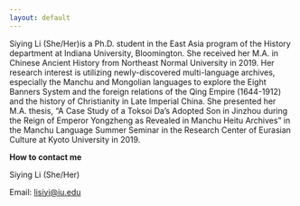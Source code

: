 ```yaml
---
layout: default
---
```


Siying Li (She/Her)is a Ph.D. student in the East Asia program of the History department at Indiana University, Bloomington. She received her M.A. in Chinese Ancient History from Northeast Normal University in 2019. Her research interest is utilizing newly-discovered multi-language archives, especially the Manchu and Mongolian languages to explore the Eight Banners System and the foreign relations of the Qing Empire (1644-1912) and the history of Christianity in Late Imperial China. She presented her M.A. thesis, “A Case Study of a Toksoi Da’s Adopted Son in Jinzhou during the Reign of Emperor Yongzheng as Revealed in Manchu Heitu Archives” in the Manchu Language Summer Seminar in the Research Center of Eurasian Culture at Kyoto University in 2019.

**How to contact me**

Siying Li (She/Her)

Email: <lisiyi@iu.edu>
